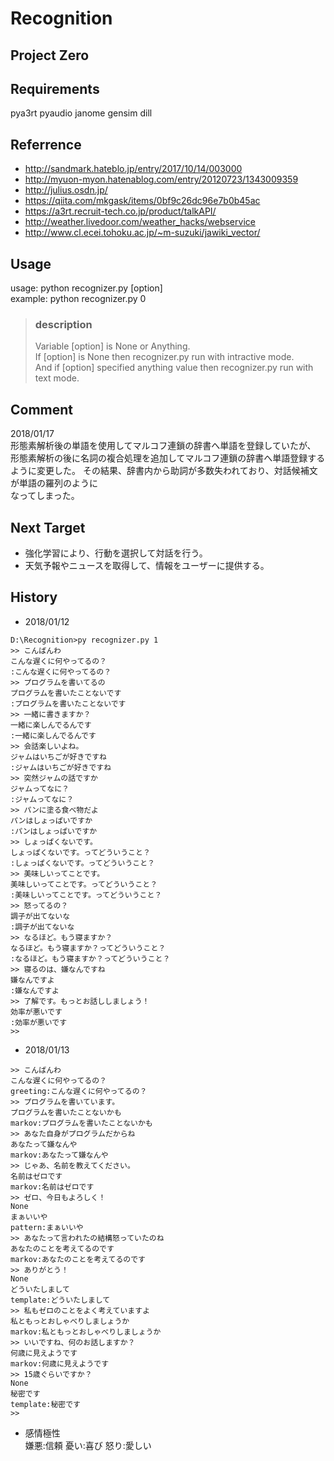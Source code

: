﻿# Recognition
## Project Zero

## Requirements
pya3rt
pyaudio
janome
gensim
dill

## Referrence
* http://sandmark.hateblo.jp/entry/2017/10/14/003000
* http://myuon-myon.hatenablog.com/entry/20120723/1343009359
* http://julius.osdn.jp/
* https://qiita.com/mkgask/items/0bf9c26dc96e7b0b45ac
* https://a3rt.recruit-tech.co.jp/product/talkAPI/
* http://weather.livedoor.com/weather_hacks/webservice
* http://www.cl.ecei.tohoku.ac.jp/~m-suzuki/jawiki_vector/

## Usage
usage: python recognizer.py [option]  
example: python recognizer.py 0

> ### description
> Variable [option] is None or Anything.  
> If [option] is None then recognizer.py run with intractive mode.  
> And if [option] specified anything value then recognizer.py run with text mode.

## Comment
2018/01/17  
形態素解析後の単語を使用してマルコフ連鎖の辞書へ単語を登録していたが、
形態素解析の後に名詞の複合処理を追加してマルコフ連鎖の辞書へ単語登録する  
ように変更した。
その結果、辞書内から助詞が多数失われており、対話候補文が単語の羅列のように  
なってしまった。

## Next Target
* 強化学習により、行動を選択して対話を行う。  
* 天気予報やニュースを取得して、情報をユーザーに提供する。  

## History
* 2018/01/12
```
D:\Recognition>py recognizer.py 1
>> こんばんわ
こんな遅くに何やってるの？
:こんな遅くに何やってるの？
>> プログラムを書いてるの
プログラムを書いたことないです
:プログラムを書いたことないです
>> 一緒に書きますか？
一緒に楽しんでるんです
:一緒に楽しんでるんです
>> 会話楽しいよね。
ジャムはいちごが好きですね
:ジャムはいちごが好きですね
>> 突然ジャムの話ですか
ジャムってなに？
:ジャムってなに？
>> パンに塗る食べ物だよ
パンはしょっぱいですか
:パンはしょっぱいですか
>> しょっぱくないです。
しょっぱくないです。ってどういうこと？
:しょっぱくないです。ってどういうこと？
>> 美味しいってことです。
美味しいってことです。ってどういうこと？
:美味しいってことです。ってどういうこと？
>> 怒ってるの？
調子が出てないな
:調子が出てないな
>> なるほど。もう寝ますか？
なるほど。もう寝ますか？ってどういうこと？
:なるほど。もう寝ますか？ってどういうこと？
>> 寝るのは、嫌なんですね
嫌なんですよ
:嫌なんですよ
>> 了解です。もっとお話ししましょう！
効率が悪いです
:効率が悪いです
>>
```

* 2018/01/13
```
>> こんばんわ
こんな遅くに何やってるの？
greeting:こんな遅くに何やってるの？
>> プログラムを書いています。
プログラムを書いたことないかも
markov:プログラムを書いたことないかも
>> あなた自身がプログラムだからね
あなたって嫌なんや
markov:あなたって嫌なんや
>> じゃあ、名前を教えてください。
名前はゼロです
markov:名前はゼロです
>> ゼロ、今日もよろしく！
None
まぁいいや
pattern:まぁいいや
>> あなたって言われたの結構怒っていたのね
あなたのことを考えてるのです
markov:あなたのことを考えてるのです
>> ありがとう！
None
どういたしまして
template:どういたしまして
>> 私もゼロのことをよく考えていますよ
私ともっとおしゃべりしましょうか
markov:私ともっとおしゃべりしましょうか
>> いいですね、何のお話しますか？
何歳に見えようです
markov:何歳に見えようです
>> 15歳ぐらいですか？
None
秘密です
template:秘密です
>>
```

* 感情極性  
嫌悪:信頼
憂い:喜び
怒り:愛しい
  
